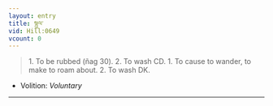 ```yaml
---
layout: entry
title: སྙུལ་
vid: Hill:0649
vcount: 0
---
```

> 1\. To be rubbed (ñag 30)\. 2\. To wash CD\. 1\. To cause to wander, to make to roam about\. 2\. To wash DK\.

* Volition: _Voluntary_

---

